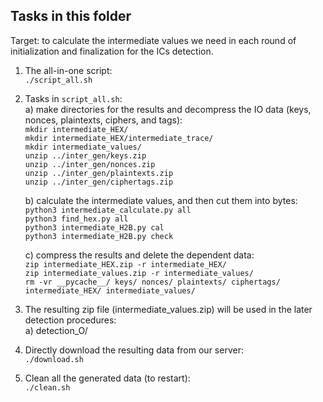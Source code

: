 ## Tasks in this folder

Target: to calculate the intermediate values we need in each round of initialization and finalization for the ICs detection.  

1. The all-in-one script:  
	`./script_all.sh`  

2. Tasks in `script_all.sh`:  
	a) make directories for the results and decompress the IO data (keys, nonces, plaintexts, ciphers, and tags):  
	`mkdir intermediate_HEX/`  
	`mkdir intermediate_HEX/intermediate_trace/`  
	`mkdir intermediate_values/`  
	`unzip ../inter_gen/keys.zip`  
	`unzip ../inter_gen/nonces.zip`  
	`unzip ../inter_gen/plaintexts.zip`  
	`unzip ../inter_gen/ciphertags.zip`  

	b) calculate the intermediate values, and then cut them into bytes:  
	`python3 intermediate_calculate.py all`  
	`python3 find_hex.py all`  
	`python3 intermediate_H2B.py cal`  
	`python3 intermediate_H2B.py check`  

	c) compress the results and delete the dependent data:  
	`zip intermediate_HEX.zip -r intermediate_HEX/`  
	`zip intermediate_values.zip -r intermediate_values/`  
	`rm -vr __pycache__/ keys/ nonces/ plaintexts/ ciphertags/ intermediate_HEX/ intermediate_values/`  

3. The resulting zip file (intermediate_values.zip) will be used in the later detection procedures:  
  a) detection_O/  

4. Directly download the resulting data from our server:  
	`./download.sh`  

5. Clean all the generated data (to restart):  
	`./clean.sh`  

 
